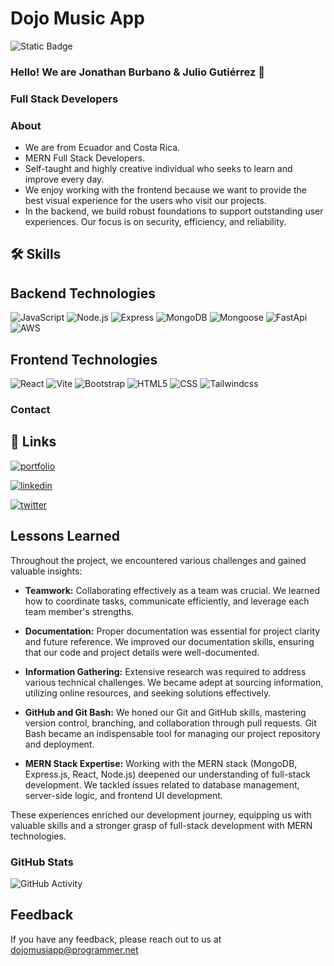 # Dojo Music App

![Static Badge](https://img.shields.io/badge/MERN%20BOOTCAMP-CODING%20DOJO-05A9E1)


###  Hello! We are Jonathan Burbano & Julio Gutiérrez 🚀
### Full Stack Developers

### About 
- We are from Ecuador and Costa Rica.
- MERN Full Stack Developers.
- Self-taught and highly creative individual who seeks to learn and improve every day.
- We enjoy working with the frontend because we want to provide the best visual experience for the users who visit our projects.
- In the backend, we build robust foundations to support outstanding user experiences. Our focus is on security, efficiency, and reliability.

## 🛠 Skills
## Backend Technologies
![JavaScript](https://img.shields.io/badge/-JavaScript-333333?style=flat&logo=javascript)
![Node.js](https://img.shields.io/badge/-Node.js-333333?style=flat&logo=node.js)
![Express](https://img.shields.io/badge/-Express-333333?style=flat&logo=express)
![MongoDB](https://img.shields.io/badge/-MongoDB-333333?style=flat&logo=MongoDB)
![Mongoose](https://img.shields.io/badge/-Mongoose-333333?style=flat&logo=Mongoose)	
![FastApi](https://img.shields.io/badge/-FastApi-333333?style=flat&logo=FastApi)
![AWS](https://img.shields.io/badge/-AWS-333333?style=flat&logo=amazon)



## Frontend Technologies
![React](https://img.shields.io/badge/-React-333333?style=flat&logo=react)
![Vite](https://img.shields.io/badge/-Vite-333333?style=flat&logo=vite)
![Bootstrap](https://img.shields.io/badge/-Bootstrap-333333?style=flat&logo=Bootstrap)
![HTML5](https://img.shields.io/badge/-HTML5-333333?style=flat&logo=HTML5)
![CSS](https://img.shields.io/badge/-CSS-333333?style=flat&logo=CSS3&logoColor=1572B6)
![Tailwindcss](https://img.shields.io/badge/-Tailwindcss-333333?style=flat&logo=Tailwindcss)


### Contact 

## 🔗 Links
[![portfolio](https://img.shields.io/badge/my_portfolio-000?style=for-the-badge&logo=ko-fi&logoColor=white)]()

[![linkedin](https://img.shields.io/badge/linkedin-0A66C2?style=for-the-badge&logo=linkedin&logoColor=white)](https://www.linkedin.com/)

[![twitter](https://img.shields.io/badge/twitter-1DA1F2?style=for-the-badge&logo=twitter&logoColor=white)](https://twitter.com/)

 
## Lessons Learned

Throughout the project, we encountered various challenges and gained valuable insights:

- **Teamwork:** Collaborating effectively as a team was crucial. We learned how to coordinate tasks, communicate efficiently, and leverage each team member's strengths.

- **Documentation:** Proper documentation was essential for project clarity and future reference. We improved our documentation skills, ensuring that our code and project details were well-documented.

- **Information Gathering:** Extensive research was required to address various technical challenges. We became adept at sourcing information, utilizing online resources, and seeking solutions effectively.

- **GitHub and Git Bash:** We honed our Git and GitHub skills, mastering version control, branching, and collaboration through pull requests. Git Bash became an indispensable tool for managing our project repository and deployment.

- **MERN Stack Expertise:** Working with the MERN stack (MongoDB, Express.js, React, Node.js) deepened our understanding of full-stack development. We tackled issues related to database management, server-side logic, and frontend UI development.

These experiences enriched our development journey, equipping us with valuable skills and a stronger grasp of full-stack development with MERN technologies.

### GitHub Stats

![GitHub Activity](https://github-readme-stats.vercel.app/api?username=juliogutierrezm&show_icons=true)

## Feedback

If you have any feedback, please reach out to us at dojomusiapp@programmer.net
